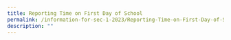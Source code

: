 ```yaml
---
title: Reporting Time on First Day of School
permalink: /information-for-sec-1-2023/Reporting-Time-on-First-Day-of-School/
description: ""
---
```

